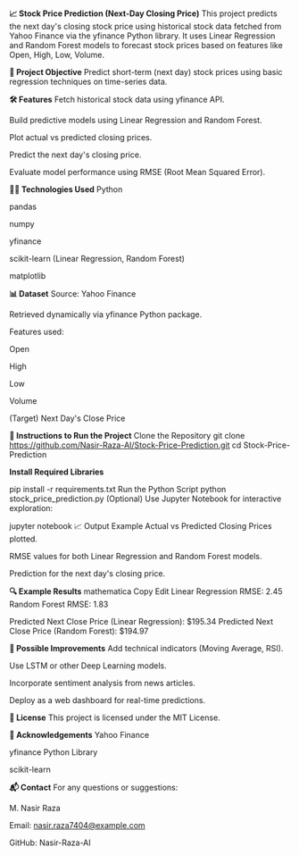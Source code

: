 **📈 Stock Price Prediction (Next-Day Closing Price)**
This project predicts the next day's closing stock price using historical stock data fetched from Yahoo Finance via the yfinance Python library. It uses Linear Regression and Random Forest models to forecast stock prices based on features like Open, High, Low, Volume.

**🚀 Project Objective**
Predict short-term (next day) stock prices using basic regression techniques on time-series data.

**🛠️ Features**
Fetch historical stock data using yfinance API.

Build predictive models using Linear Regression and Random Forest.

Plot actual vs predicted closing prices.

Predict the next day's closing price.

Evaluate model performance using RMSE (Root Mean Squared Error).

**🧑‍💻 Technologies Used**
Python

pandas

numpy

yfinance

scikit-learn (Linear Regression, Random Forest)

matplotlib

**📊 Dataset**
Source: Yahoo Finance

Retrieved dynamically via yfinance Python package.

Features used:

Open

High

Low

Volume

(Target) Next Day's Close Price

**📝 Instructions to Run the Project**
Clone the Repository
git clone https://github.com/Nasir-Raza-AI/Stock-Price-Prediction.git
cd Stock-Price-Prediction

**Install Required Libraries**

pip install -r requirements.txt
Run the Python Script
python stock_price_prediction.py
(Optional) Use Jupyter Notebook for interactive exploration:

jupyter notebook
📈 Output Example
Actual vs Predicted Closing Prices plotted.

RMSE values for both Linear Regression and Random Forest models.

Prediction for the next day's closing price.

**🔍 Example Results**
mathematica
Copy
Edit
Linear Regression RMSE: 2.45
Random Forest RMSE: 1.83

Predicted Next Close Price (Linear Regression): $195.34
Predicted Next Close Price (Random Forest): $194.97

**🧩 Possible Improvements**
Add technical indicators (Moving Average, RSI).

Use LSTM or other Deep Learning models.

Incorporate sentiment analysis from news articles.

Deploy as a web dashboard for real-time predictions.

**📄 License**
This project is licensed under the MIT License.

**🙌 Acknowledgements**
Yahoo Finance

yfinance Python Library

scikit-learn

**📬 Contact**
For any questions or suggestions:

M. Nasir Raza

Email: nasir.raza7404@example.com

GitHub: Nasir-Raza-AI
